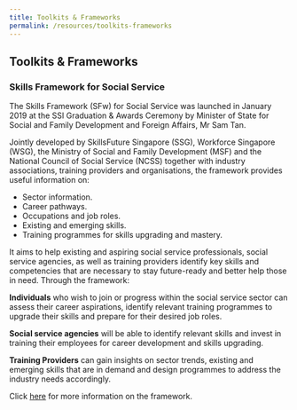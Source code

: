 ```yaml
---
title: Toolkits & Frameworks
permalink: /resources/toolkits-frameworks
---
```

## Toolkits & Frameworks

### Skills Framework for Social Service
The Skills Framework (SFw) for Social Service was launched in January 2019 at the SSI Graduation & Awards Ceremony by Minister of State for Social and Family Development and Foreign Affairs, Mr Sam Tan.

Jointly developed by SkillsFuture Singapore (SSG), Workforce Singapore (WSG), the Ministry of Social and Family Development (MSF) and the National Council of Social Service (NCSS) together with industry associations, training providers and organisations, the framework provides useful information on:
- Sector information.
- Career pathways.
- Occupations and job roles.
- Existing and emerging skills.
- Training programmes for skills upgrading and mastery.

It aims to help existing and aspiring social service professionals, social service agencies, as well as training providers identify key skills and competencies that are necessary to stay future-ready and better help those in need. Through the framework:

**Individuals** who wish to join or progress within the social service sector can assess their career aspirations, identify relevant training programmes to upgrade their skills and prepare for their desired job roles.

**Social service agencies** will be able to identify relevant skills and invest in training their employees for career development and skills upgrading.

**Training Providers** can gain insights on sector trends, existing and emerging skills that are in demand and design programmes to address the industry needs accordingly.

Click [here](https://www.skillsfuture.sg/skills-framework/social-service) for more information on the framework.
